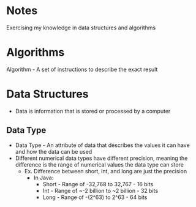 # Notes

Exercising my knowledge in data structures and algorithms

# Algorithms

Algorithm - A set of instructions to describe the exact result

# Data Structures

- Data is information that is stored or processed by a computer

## Data Type

- Data Type - An attribute of data that describes the values it can have and how the data can be used
- Different numerical data types have different precision, meaning the difference is the range of numerical values the data type can store
  - Ex. Difference between short, int, and long are just the precision
    - In Java:
      - Short - Range of -32,768 to 32,767 - 16 bits
      - Int - Range of ~-2 billion to ~2 billion - 32 bits
      - Long - Range of -(2^63) to 2^63 - 64 bits
